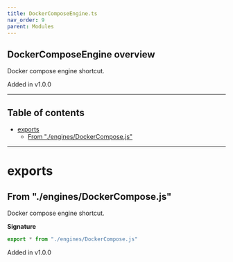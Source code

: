 ```yaml
---
title: DockerComposeEngine.ts
nav_order: 9
parent: Modules
---
```


## DockerComposeEngine overview

Docker compose engine shortcut.

Added in v1.0.0

---

<h2 class="text-delta">Table of contents</h2>

- [exports](#exports)
  - [From "./engines/DockerCompose.js"](#from-enginesdockercomposejs)

---

# exports

## From "./engines/DockerCompose.js"

Docker compose engine shortcut.

**Signature**

```ts
export * from "./engines/DockerCompose.js"
```

Added in v1.0.0
